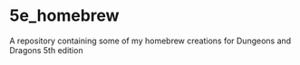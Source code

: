 # 5e_homebrew
A repository containing some of my homebrew creations for Dungeons and Dragons 5th edition
